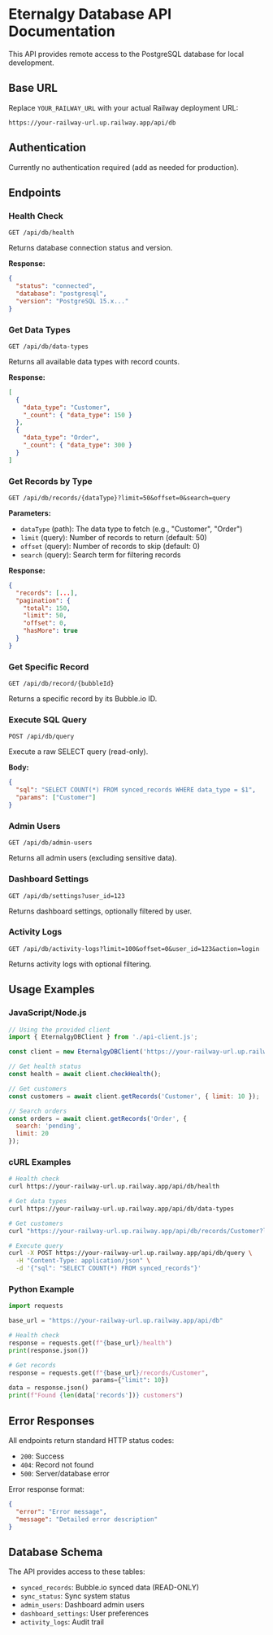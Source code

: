 # Eternalgy Database API Documentation

This API provides remote access to the PostgreSQL database for local development.

## Base URL
Replace `YOUR_RAILWAY_URL` with your actual Railway deployment URL:
```
https://your-railway-url.up.railway.app/api/db
```

## Authentication
Currently no authentication required (add as needed for production).

## Endpoints

### Health Check
```http
GET /api/db/health
```
Returns database connection status and version.

**Response:**
```json
{
  "status": "connected",
  "database": "postgresql", 
  "version": "PostgreSQL 15.x..."
}
```

### Get Data Types
```http
GET /api/db/data-types
```
Returns all available data types with record counts.

**Response:**
```json
[
  {
    "data_type": "Customer",
    "_count": { "data_type": 150 }
  },
  {
    "data_type": "Order", 
    "_count": { "data_type": 300 }
  }
]
```

### Get Records by Type
```http
GET /api/db/records/{dataType}?limit=50&offset=0&search=query
```

**Parameters:**
- `dataType` (path): The data type to fetch (e.g., "Customer", "Order")
- `limit` (query): Number of records to return (default: 50)
- `offset` (query): Number of records to skip (default: 0)
- `search` (query): Search term for filtering records

**Response:**
```json
{
  "records": [...],
  "pagination": {
    "total": 150,
    "limit": 50,
    "offset": 0,
    "hasMore": true
  }
}
```

### Get Specific Record
```http
GET /api/db/record/{bubbleId}
```
Returns a specific record by its Bubble.io ID.

### Execute SQL Query
```http
POST /api/db/query
```
Execute a raw SELECT query (read-only).

**Body:**
```json
{
  "sql": "SELECT COUNT(*) FROM synced_records WHERE data_type = $1",
  "params": ["Customer"]
}
```

### Admin Users
```http
GET /api/db/admin-users
```
Returns all admin users (excluding sensitive data).

### Dashboard Settings
```http
GET /api/db/settings?user_id=123
```
Returns dashboard settings, optionally filtered by user.

### Activity Logs
```http
GET /api/db/activity-logs?limit=100&offset=0&user_id=123&action=login
```
Returns activity logs with optional filtering.

## Usage Examples

### JavaScript/Node.js
```javascript
// Using the provided client
import { EternalgyDBClient } from './api-client.js';

const client = new EternalgyDBClient('https://your-railway-url.up.railway.app');

// Get health status
const health = await client.checkHealth();

// Get customers
const customers = await client.getRecords('Customer', { limit: 10 });

// Search orders
const orders = await client.getRecords('Order', { 
  search: 'pending',
  limit: 20 
});
```

### cURL Examples
```bash
# Health check
curl https://your-railway-url.up.railway.app/api/db/health

# Get data types
curl https://your-railway-url.up.railway.app/api/db/data-types

# Get customers
curl "https://your-railway-url.up.railway.app/api/db/records/Customer?limit=10"

# Execute query
curl -X POST https://your-railway-url.up.railway.app/api/db/query \
  -H "Content-Type: application/json" \
  -d '{"sql": "SELECT COUNT(*) FROM synced_records"}'
```

### Python Example
```python
import requests

base_url = "https://your-railway-url.up.railway.app/api/db"

# Health check
response = requests.get(f"{base_url}/health")
print(response.json())

# Get records
response = requests.get(f"{base_url}/records/Customer", 
                       params={"limit": 10})
data = response.json()
print(f"Found {len(data['records'])} customers")
```

## Error Responses
All endpoints return standard HTTP status codes:
- `200`: Success
- `404`: Record not found
- `500`: Server/database error

Error response format:
```json
{
  "error": "Error message",
  "message": "Detailed error description"
}
```

## Database Schema
The API provides access to these tables:
- `synced_records`: Bubble.io synced data (READ-ONLY)
- `sync_status`: Sync system status
- `admin_users`: Dashboard admin users
- `dashboard_settings`: User preferences
- `activity_logs`: Audit trail